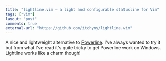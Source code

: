 ```yaml
---
title: "lightline.vim – a light and configurable statusline for Vim"
tags: ["Vim"]
layout: "post"
comments: true
external-url: "https://github.com/itchyny/lightline.vim"
---
```


A nice and lightweight alternative to [Powerline](https://github.com/Lokaltog/powerline). I've always wanted to try it but from what I've read it's quite tricky to get Powerline work on Windows. Lightline works like a charm though!
